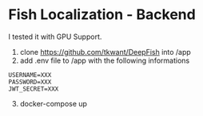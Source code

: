 # Fish Localization - Backend

I tested it with GPU Support. 

1. clone https://github.com/tkwant/DeepFish into /app
2. add .env file to /app with the following informations
```
USERNAME=XXX
PASSWORD=XXX
JWT_SECRET=XXX
```
3. docker-compose up